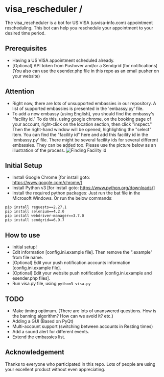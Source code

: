# visa_rescheduler /
The visa_rescheduler is a bot for US VISA (usvisa-info.com) appointment rescheduling. This bot can help you reschedule your appointment to your desired time period.

## Prerequisites
- Having a US VISA appointment scheduled already.
- [Optional] API token from Pushover and/or a Sendgrid (for notifications)(You also can use the esender.php file in this repo as an email pusher on your website)

## Attention
- Right now, there are lots of unsupported embassies in our repository. A list of supported embassies is presented in the 'embassy.py' file.
- To add a new embassy (using English), you should find the embassy's "facility id." To do this, using google chrome, on the booking page of your account, right-click on the location section, then click "inspect." Then the right-hand window will be opened, highlighting the "select" item. You can find the "facility id" here and add this facility id in the 'embassy.py' file. There might be several facility ids for several different embassies. They can be added too. Please use the picture below as an illustration of the process.
![Finding Facility id](https://github.com/Soroosh-N/us_visa_scheduler/blob/main/_img.png?raw=true)

## Initial Setup
- Install Google Chrome [for install goto: https://www.google.com/chrome/]
- Install Python v3 [for install goto: https://www.python.org/downloads/]
- Install the required python packages: Just run the bat file in the Microsoft Windows. Or run the below commands:
```
pip install requests==2.27.1
pip install selenium==4.2.0
pip install webdriver-manager==3.7.0
pip install sendgrid==6.9.7
```

## How to use
- Initial setup!
- Edit information [config.ini.example file]. Then remove the ".example" from file name.
- [Optional] Edit your push notification accounts information [config.ini.example file].
- [Optional] Edit your website push notification [config.ini.example and esender.php files].
- Run visa.py file, using `python3 visa.py`

## TODO
- Make timing optimum. (There are lots of unanswered questions. How is the banning algorithm? How can we avoid it? etc.)
- Adding a GUI (Based on PyQt)
- Multi-account support (switching between accounts in Resting times)
- Add a sound alert for different events.
- Extend the embassies list.

## Acknowledgement
Thanks to everyone who participated in this repo. Lots of people are using your excellent product without even appreciating.
